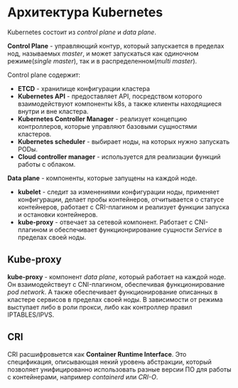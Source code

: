 
# Архитектура Kubernetes

Kubernetes состоит из *control plane* и *data plane*.

**Control Plane** - управляющий контур, который запускается в пределах нод, называемых *master*,
и может запускаться как одиночном режиме(*single master*), так и в распределенном(*multi master*).

Control plane содержит:

- **ETCD** - хранилище конфигурации кластера
- **Kubernetes API** - предоставляет API, посредством которого взаимодействуют компоненты k8s,
а также клиенты находящиеся внутри и вне кластера.
- **Kubernetes Controller Manager** - реализует концепцию контроллеров, которые управляют базовыми сущностями кластеров.
- **Kubernetes scheduler** - выбирает ноды, на которых нужно запускать PODы.
- **Cloud controller manager** - используется для реализации функций работы с облаком.

**Data plane** - компоненты, которые запущены на каждой ноде.

- **kubelet** - следит за изменениями конфигурации ноды, применяет конфигурации, делает пробы контейнеров, отчитывается о статусе контейнеров, работает с CRI-плагином и реализует функции запуска и остановки контейнеров.
- **kube-proxy** - отвечает за сетевой компонент. Работает с CNI-плагином и обеспечивает функционрирование сущности *Service* в пределах своей ноды.

## Kube-proxy

**kube-proxy** - компонент *data plane*, который работает на каждой ноде.
Он взаимодействеут с CNI-плагином, обеспечивая функционирование *pod network*.
А также обеспечивает функционирование описанных в кластере сервисов в пределах своей ноды.
В зависимости от режима выступает либо в роли прокси, либо как контроллер правил IPTABLES/IPVS.

## CRI

CRI расшифровыется как **Container Runtime Interface**.
Это спецификация, описывающая некий уровень абстракции, который позволяет унифицированно использовать разные версии ПО для работы с контейнерами, например *containerd* или *CRI-O*.

